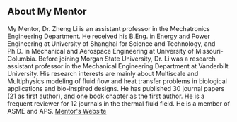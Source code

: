 ## About My Mentor

My Mentor, Dr. Zheng Li is an assistant professor in the Mechatronics Engineering Department. He received his B.Eng. in Energy and Power Engineering at University of
Shanghai for Science and Technology, and Ph.D. in Mechanical and Aerospace Engineering at University of Missouri-Columbia. Before joining Morgan State
University, Dr. Li was a research assistant professor in the Mechanical Engineering Department at Vanderbilt University. His research interests are mainly about Multiscale and Multiphysics modeling of fluid flow and heat transfer problems in biological applications and bio-inspired designs. He has published 30 journal papers (21 as first author), and one book chapter as the first author. He is a frequent reviewer for 12 journals in the thermal fluid field. He is a member of ASME and APS.
[Mentor's Website](https://www.morgan.edu/mechatronics-engineering/faculty-and-staff/dr-zheng-li)


